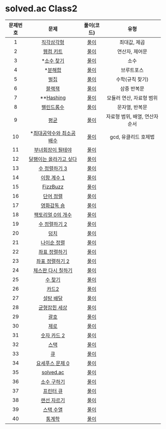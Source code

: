 # solved.ac Class2

| 문제번호 |  문제  | 풀이(코드) | 유형 |    
|  :---:  | :---: |   :---:  |   :---:  |    
| 1  | [직각삼각형](https://www.acmicpc.net/problem/4153) | [풀이]() | 최대값, 제곱 |    
| 2  | [웹컴 키트](https://www.acmicpc.net/problem/30802) | [풀이]() | 연산자, 제어문 |    
| 3  | *[소수 찾기](https://www.acmicpc.net/problem/1978) | [풀이]() | 소수 |    
| 4  | *[분해합](https://www.acmicpc.net/problem/2231) | [풀이]() | 브루트포스 |    
| 5  | [벌집](https://www.acmicpc.net/problem/2292) | [풀이]() | 수학(규칙 찾기) |    
| 6  | [블랙잭](https://www.acmicpc.net/problem/2798) | [풀이]() | 삼중 반복문 |    
| 7  | **[Hashing](https://www.acmicpc.net/problem/15829) | [풀이]() | 모듈러 연산, 자료형 범위 |    
| 8  | [팰린드롬수](https://www.acmicpc.net/problem/1259) | [풀이]() | 문자열, 반복문 |    
| 9  | [평균](https://www.acmicpc.net/problem/1546) | [풀이]() | 자료형 범위, 배열, 연산자 순서 |    
| 10  | *[최대공약수와 최소공배수](https://www.acmicpc.net/problem/2609) | [풀이]() | gcd, 유클리드 호제법 |    
| 11  | [부녀회장이 될테야](https://www.acmicpc.net/problem/2775) | [풀이]() |  |    
| 12  | [달팽이는 올라가고 싶다](https://www.acmicpc.net/problem/2869) | [풀이]() |  |    
| 13  | [수 정렬하기 3](https://www.acmicpc.net/problem/10989) | [풀이]() |  |    
| 14  | [이항 계수 1](https://www.acmicpc.net/problem/11050) | [풀이]() |  |    
| 15  | [FizzBuzz](https://www.acmicpc.net/problem/28702) | [풀이]() |  |    
| 16  | [단어 정렬](https://www.acmicpc.net/problem/1181) | [풀이]() |  |    
| 17  | [영화감독 숌](https://www.acmicpc.net/problem/1436) | [풀이]() |  |    
| 18  | [팩토리얼 0의 개수](https://www.acmicpc.net/problem/1676) | [풀이]() |  |    
| 19  | [수 정렬하기 2](https://www.acmicpc.net/problem/2751) | [풀이]() |  |    
| 20  | [덩치](https://www.acmicpc.net/problem/7568) | [풀이]() |  |    
| 21  | [나이순 정렬](https://www.acmicpc.net/problem/10814) | [풀이]() |  |    
| 22  | [좌표 정렬하기](https://www.acmicpc.net/problem/11650) | [풀이]() |  |    
| 23  | [좌표 정렬하기 2](https://www.acmicpc.net/problem/11651) | [풀이]() |  |    
| 24  | [체스판 다시 칠하기](https://www.acmicpc.net/problem/1018) | [풀이]() |  |    
| 25  | [수 찾기](https://www.acmicpc.net/problem/1920) | [풀이]() |  |    
| 26  | [카드2](https://www.acmicpc.net/problem/2164) | [풀이]() |  |    
| 27  | [설탕 배달](https://www.acmicpc.net/problem/2839) | [풀이]() |  |    
| 28  | [균형잡힌 세상](https://www.acmicpc.net/problem/4949) | [풀이]() |  |    
| 29  | [괄호](https://www.acmicpc.net/problem/9012) | [풀이]() |  |    
| 30  | [제로](https://www.acmicpc.net/problem/10773) | [풀이]() |  |    
| 31  | [숫자 카드 2](https://www.acmicpc.net/problem/10816) | [풀이]() |  |    
| 32  | [스택](https://www.acmicpc.net/problem/10828) | [풀이]() |  |    
| 33  | [큐](https://www.acmicpc.net/problem/10845) | [풀이]() |  |    
| 34  | [요세푸스 문제 0](https://www.acmicpc.net/problem/11866) | [풀이]() |  |    
| 35  | [solved.ac](https://www.acmicpc.net/problem/18110) | [풀이]() |  |    
| 36  | [소수 구하기](https://www.acmicpc.net/problem/1929) | [풀이]() |  |    
| 37  | [프린터 큐](https://www.acmicpc.net/problem/1966) | [풀이]() |  |    
| 38  | [랜선 자르기](https://www.acmicpc.net/problem/1654) | [풀이]() |  |    
| 39  | [스택 수열](https://www.acmicpc.net/problem/1874) | [풀이]() |  |    
| 40  | [통계학](https://www.acmicpc.net/problem/2108) | [풀이]() |  |    